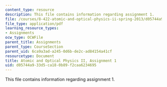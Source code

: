 ```yaml
---
content_type: resource
description: This file contains information regarding assignment 1.
file: /courses/8-422-atomic-and-optical-physics-ii-spring-2013/d05744a933d5ca180b89f2caa6234695_MIT8_422S13_hw1.pdf
file_type: application/pdf
learning_resource_types:
- Assignments
ocw_type: OCWFile
parent_title: Assignments
parent_type: CourseSection
parent_uid: 6ca9a3ad-a245-0d6b-de2c-ad84154a41cf
resourcetype: Document
title: Atomic and Optical Physics II, Assignment 1
uid: d05744a9-33d5-ca18-0b89-f2caa6234695
---
```

This file contains information regarding assignment 1.

